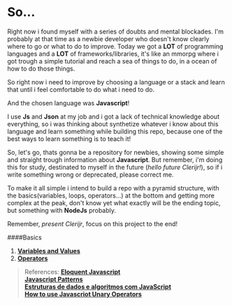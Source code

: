 # So...

Right now i found myself with a series of doubts and mental blockades. I'm probably at that time as a newbie developer who doesn't know clearly where to go or what to do to improve. Today we got a **LOT** of programming languages and a **LOT** of frameworks/libraries, it's like an mmorpg where i got trough a simple tutorial and reach a sea of things to do, in a ocean of how to do those things.

So right now i need to improve by choosing a language or a stack and learn that until i feel comfortable to do what i need to do. 

And the chosen language was **Javascript**!

I use **Js** and **Json** at my job and i got a lack of technical knowledge about everything, so i was thinking about synthetize whatever i know about this language and learn something while building this repo, because one of the best ways to learn something is to teach it!

So, let's go, thats gonna be a repository for newbies, showing some simple and straight trough information about **Javascript**. But remember, i'm doing this for study, destinated to myself in the future (*hello future Clerijr!*), so if i write something wrong or deprecated, please correct me.

To make it all simple i intend to build a repo with a pyramid structure, with the basics(variables, loops, operators...) at the bottom and getting more complex at the peak, don't know yet what exactly will be the ending topic, but something with **NodeJs** probably.

Remember, *present Clerijr*, focus on this project to the end! 

####Basics
1. [**Variables and Values**](Javascript%20101%20-%20Basics/Variables_and_values.md)<br>
2. [**Operators**](Javascript%20101%20-%20Basics/Variables_and_values.md)<br>




>References:
[**Eloquent Javascript**](https://eloquentjavascript.net/)<br>
[**Javascript Patterns**](https://www.oreilly.com/library/view/javascript-patterns/9781449399115/)<br>
[**Estruturas de dados e algoritmos com JavaScript**](https://novatec.com.br/livros/estruturas-de-dados-algoritmos-em-javascript-2ed/)<br>
[**How to use Javascriot Unary Operators**](https://www.digitalocean.com/community/tutorials/javascript-unary-operators-simple-and-useful)<br>
